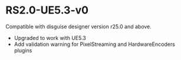 # RS2.0-UE5.3-v0
Compatible with disguise designer version r25.0 and above.
- Upgraded to work with UE5.3
- Add validation warning for PixelStreaming and HardwareEncoders plugins
